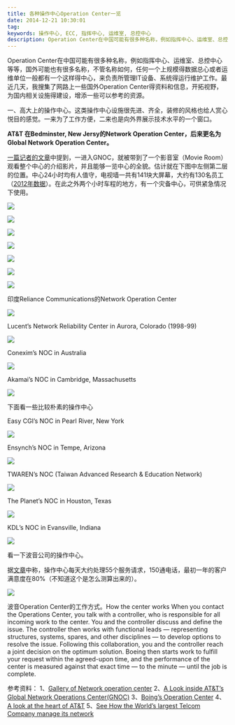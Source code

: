 ```yaml
---
title: 各种操作中心Operation Center一览
date: 2014-12-21 10:30:01
tag: 
keywords: 操作中心, ECC, 指挥中心, 运维室, 总控中心
description: Operation Center在中国可能有很多种名称，例如指挥中心、运维室、总控中心等等，国外可能也有很多名称，不管名称如何，任何一个上规模得数据总心或者运维单位一般都有一个这样得中心，来负责所管理IT设备、系统得运行维护工作。
---
```


Operation Center在中国可能有很多种名称，例如指挥中心、运维室、总控中心等等，国外可能也有很多名称，不管名称如何，任何一个上规模得数据总心或者运维单位一般都有一个这样得中心，来负责所管理IT设备、系统得运行维护工作。最近几天，我搜集了网路上一些国外Operation Center得资料和信息，开拓视野，为国内相关设施得建设，增添一些可以参考的资源。

一、高大上的操作中心。这类操作中心设施很先进、齐全，装修的风格也给人赏心悦目的感觉。一来为了工作方便，二来也是向外界展示技术水平的一个窗口。

**AT&T 在Bedminster, New Jersy的Network Operation Center，后来更名为Global Network Operation Center。**

[一篇记者的文章](http://www.technobuffalo.com/2012/07/26/a-look-inside-atts-global-network-operations-center-gnoc/)中提到，一进入GNOC，就被带到了一个影音室（Movie Room）观看整个中心的介绍影片，并且能够一览中心的全貌。估计就在下图中左侧第二层的位置。中心24小时均有人值守，电视墙一共有141块大屏幕，大约有130名员工（[2012年数据](http://www.govtech.com/featured/Worlds-Largest-Telcom-Manages-Network-PHOTOSVIDEO.html#moduleCarousel)）。在此之外两个小时车程的地方，有一个灾备中心，可供紧急情况下使用。

![](/20141221-operation-datacenter/211033403747263.jpg)

![](/20141221-operation-datacenter/211033578909777.jpg)

![](/20141221-operation-datacenter/211034050465058.jpg)

![](/20141221-operation-datacenter/211034268437798.jpg)

![](/20141221-operation-datacenter/211034341087279.jpg)

![](/20141221-operation-datacenter/211034406718674.jpg)

![](/20141221-operation-datacenter/211034470152070.jpg)

印度Reliance Communications的Network Operation Center

![](/20141221-operation-datacenter/211034544376036.jpg)

Lucent’s Network Reliability Center in Aurora, Colorado (1998-99)

![](/20141221-operation-datacenter/211035011245860.jpg)

Conexim’s NOC in Australia

![](/20141221-operation-datacenter/211035076243741.jpg)

Akamai’s NOC in Cambridge, Massachusetts

![](/20141221-operation-datacenter/211035135466264.jpg)

下面看一些比较朴素的操作中心

Easy CGI’s NOC in Pearl River, New York

![](/20141221-operation-datacenter/211035233438071.jpg)

Ensynch’s NOC in Tempe, Arizona

![](/20141221-operation-datacenter/211035296246953.jpg)

TWAREN’s NOC (Taiwan Advanced Research & Education Network)

![](/20141221-operation-datacenter/211035358906905.jpg)

The Planet’s NOC in Houston, Texas

![](/20141221-operation-datacenter/211035415306915.jpg)

KDL’s NOC in Evansville, Indiana

![](/20141221-operation-datacenter/211035505463893.jpg)

看一下波音公司的操作中心。

据[文章](http://www.boeing.com/commercial/aeromagazine/articles/qtr_1_07/article_01_1.html)中称，操作中心每天大约处理55个服务请求，150通电话，最初一年的客户满意度在80%（不知道这个是怎么测算出来的）。

![](/20141221-operation-datacenter/211035560621176.jpg)

波音Operation Center的工作方式。How the center works
When you contact the Operations Center, you talk with a controller, who is responsible for all incoming work to the center. You and the controller discuss and define the issue. The controller then works with functional leads — representing structures, systems, spares, and other disciplines — to develop options to resolve the issue. Following this collaboration, you and the controller reach a joint decision on the optimum solution. Boeing then starts work to fulfill your request within the agreed-upon time, and the performance of the center is measured against that exact time — to the minute — until the job is complete.



参考资料：
1、[Gallery of Network operation center](http://royal.pingdom.com/2008/05/21/gallery-of-network-operations-centers/)
2、[A Look inside AT&T’s Global Network Operations Center(GNOC)](http://www.technobuffalo.com/2012/07/26/a-look-inside-atts-global-network-operations-center-gnoc/)
3、[Boing’s Operation Center](http://www.boeing.com/commercial/aeromagazine/articles/qtr_1_07/article_01_1.html)
4、[A look at the heart of AT&T](http://blog.laptopmag.com/a-look-at-the-heart-of-att)
5、[See How the World’s largest Telcom Company manage its network](http://www.govtech.com/featured/Worlds-Largest-Telcom-Manages-Network-PHOTOSVIDEO.html#moduleCarousel)
